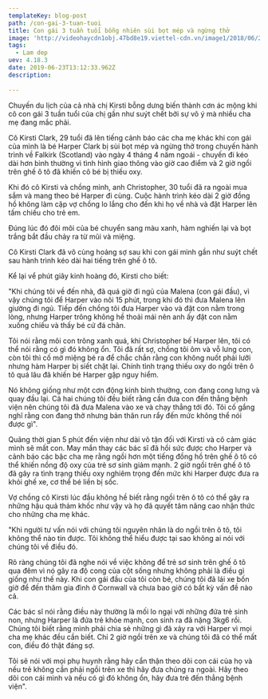```yaml
---
templateKey: blog-post
path: /con-gai-3-tuan-tuoi
title: Con gái 3 tuần tuổi bỗng nhiên sùi bọt mép và ngừng thở
image: 'http://videohaycdn1obj.47bd8e19.viettel-cdn.vn/image1/2018/06/29/11/5d0f7f9a/5d0f7f9a-f6fc-41ba-92d1-7977c48974de.jpg' 
tags:
  - Lam dep
uev: 4.18.3
date: 2019-06-23T13:12:33.962Z
description:
 
---
```



Chuyến du lịch của cả nhà chị Kirsti bỗng dưng biến thành cơn ác mộng khi cô con gái 3 tuần tuổi của chị gần như suýt chết bởi sự vô ý mà nhiều cha mẹ đang mắc phải.

Cô Kirsti Clark, 29 tuổi đã lên tiếng cảnh báo các cha mẹ khác khi con gái của mình là bé Harper Clark bị sùi bọt mép và ngừng thở trong chuyến hành trình về Falkirk (Scotland) vào ngày 4 tháng 4 năm ngoái - chuyến đi kéo dài hơn bình thường vì tình hình giao thông vào giờ cao điểm và 2 giờ ngồi trên ghế ô tô đã khiến cô bé bị thiếu oxy.

Khi đó cô Kirsti và chồng mình, anh Christopher, 30 tuổi đã ra ngoài mua sắm và mang theo bé Harper đi cùng. Cuộc hành trình kéo dài 2 giờ đồng hồ không làm cặp vợ chồng lo lắng cho đến khi họ về nhà và đặt Harper lên tấm chiếu cho trẻ em.

Đúng lúc đó đôi môi của bé chuyển sang màu xanh, hàm nghiến lại và bọt trắng bắt đầu chảy ra từ mũi và miệng. 

Cô Kirsti Clark đã vô cùng hoảng sợ sau khi con gái mình gần như suýt chết sau hành trình kéo dài hai tiếng trên ghế ô tô.

Kể lại vể phút giây kinh hoàng đó, Kirsti cho biết:

"Khi chúng tôi về đến nhà, đã quá giờ đi ngủ của Malena (con gái đầu), vì vậy chúng tôi để Harper vào nôi 15 phút, trong khi đó thì đưa Malena lên giường đi ngủ. Tiếp đến chồng tôi đưa Harper vào và đặt con nằm trong lòng, nhưng Harper trông không hề thoải mái nên anh ấy đặt con nằm xuống chiếu và thấy bé cứ đá chân.

Tôi nói rằng môi con trông xanh quá, khi Christopher bế Harper lên, tôi có thể nói rằng có gì đó không ổn. Tôi đã rất sợ, chồng tôi ôm và vỗ lưng con, còn tôi thì cố mở miệng bé ra để chắc chắn rằng con không nuốt phải lưỡi nhưng hàm Harper bị siết chặt lại.
Chính tình trạng thiếu oxy do ngồi trên ô tô quá lâu đã khiến bé Harper gặp nguy hiểm.

Nó không giống như một cơn động kinh bình thường, con đang cong lưng và quay đầu lại. Cả hai chúng tôi đều biết rằng cần đưa con đến thẳng bệnh viện nên chúng tôi đã đưa Malena vào xe và chạy thẳng tới đó. Tôi cố gắng nghĩ rằng con đang thở nhưng bản thân run rẩy đến mức không thể nói được gì".

Quãng thời gian 5 phút đến viện như dài vô tận đối với Kirsti và cô cảm giác mình sẽ mất con. May mắn thay các bác sĩ đã hồi sức được cho Harper và cảnh báo các bậc cha mẹ rằng ngồi hơn một tiếng đồng hồ trên ghế ô tô có thể khiến nồng độ oxy của trẻ sơ sinh giảm mạnh. 2 giờ ngồi trên ghế ô tô đã gây ra tình trạng thiếu oxy nghiêm trọng đến mức khi Harper được đưa ra khỏi ghế xe, cơ thể bé liền bị sốc.


Vợ chồng cô Kirsti lúc đầu không hề biết rằng ngồi trên ô tô có thể gây ra những hậu quả thảm khốc như vậy và họ đã quyết tâm nâng cao nhận thức cho những cha mẹ khác.

"Khi người tư vấn nói với chúng tôi nguyên nhân là do ngồi trên ô tô, tôi không thể nào tin được. Tôi không thể hiểu được tại sao không ai nói với chúng tôi về điều đó.

Rõ ràng chúng tôi đã nghe nói về việc không để trẻ sơ sinh trên ghế ô tô qua đêm vì nó gây ra độ cong của cột sống nhưng không phải là điều gì giống như thế này. Khi con gái đầu của tôi còn bé, chúng tôi đã lái xe bốn giờ để đến thăm gia đình ở Cornwall và chưa bao giờ có bất kỳ vấn đề nào cả.

Các bác sĩ nói rằng điều này thường là mối lo ngại với những đứa trẻ sinh non, nhưng Harper là đứa trẻ khỏe mạnh, con sinh ra đã nặng 3kg6 rồi. Chúng tôi biết rằng mình phải chia sẻ những gì đã xảy ra với Harper vì mọi cha mẹ khác đều cần biết. Chỉ 2 giờ ngồi trên xe và chúng tôi đã có thể mất con, điều đó thật đáng sợ.

Tôi sẽ nói với mọi phụ huynh rằng hãy cẩn thận theo dõi con cái của họ và nếu trẻ không cần phải ngồi trên xe thì hãy đưa chúng ra ngoài. Hãy theo dõi con cái mình và nếu có gì đó không ổn, hãy đưa trẻ đến thẳng bệnh viện".